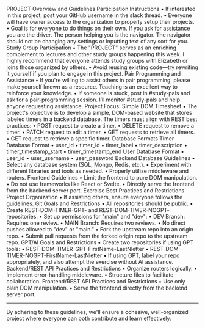 PROJECT Overview and Guidelines
Participation Instructions
• If interested in this project, post your GitHub username in the slack thread.
• Everyone will have owner access to the organization to properly setup their projects.
• Goal is for everyone to do things on their own. If you ask for assistance you are the driver. The person helping you is the navigator. The navigator should not be changing any settings or inputting text of any sort for you.
Study Group Participation
• The "PROJECT" serves as an enriching complement to lectures and other study groups happening this week. I highly recommend that everyone attends study groups with Elizabeth or joins those organized by others.
• Avoid reusing existing code—try rewriting it yourself if you plan to engage in this project.
Pair Programming and Assistance
• If you're willing to assist others in pair programming, please make yourself known as a resource. Teaching is an excellent way to reinforce your knowledge.
• If someone is stuck, post in #study-pals and ask for a pair-programming session. I’ll monitor #study-pals and help anyone requesting assistance.
Project Focus: Simple DOM Timesheet
• The project's objective is to develop a simple, DOM-based website that stores labeled timers in a backend database. The timers must align with REST best practices:
   • POST request to create a timer.
   • DELETE request to remove a timer.
   • PATCH request to edit a timer.
   • GET requests to retrieve all timers.
   • GET request to retrieve a specific timer.
Database Formats
Timer Database Format
• user_id
• timer_id
• timer_label
• timer_description
• timer_timestamp_start
• timer_timestamp_end
User Database Format
• user_id
• user_username
• user_password
Backend Database Guidelines
• Select any database system (SQL, Mongo, Redis, etc.).
• Experiment with different libraries and tools as needed.
• Properly utilize middleware and routers.
Frontend Guidelines
• Limit the frontend to pure DOM manipulation.
• Do not use frameworks like React or Svelte.
• Directly serve the frontend from the backend server port.
Exercise Best Practices and Restrictions
Project Organization
• If assisting others, ensure everyone follows the guidelines.
Git Goals and Restrictions
• All repositories should be public.
• Create REST-DOM-TIMER-GPT- and REST-DOM-TIMER-NOGPT- repositories.
• Set up permissions for "main" and "dev":
   • DEV Branch: Requires one review.
   • MAIN Branch: Requires two reviews.
   • No direct pushes allowed to "dev" or "main."
• Fork the upstream repo into an origin repo.
• Submit pull requests from the forked origin repo to the upstream repo.
GPT/AI Goals and Restrictions
• Create two repositories if using GPT tools:
   • REST-DOM-TIMER-GPT-FirstName-LastNletter
   • REST-DOM-TIMER-NOGPT-FirstName-LastNletter
• If using GPT, label your repo appropriately, and also attempt the exercise without AI assistance.
Backend/REST API Practices and Restrictions
• Organize routers logically.
• Implement error-handling middleware.
• Structure files to facilitate collaboration.
Frontend/REST API Practices and Restrictions
• Use only plain DOM manipulation.
• Serve the frontend directly from the backend server port.
* * *
By adhering to these guidelines, we'll ensure a cohesive, well-organized project where everyone can both contribute and learn effectively.

